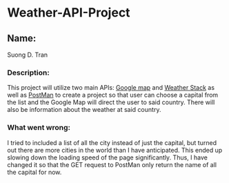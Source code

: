 # Weather-API-Project

## Name: 
Suong D. Tran

### Description:

This project will utilize two main APIs: [Google map](https://console.cloud.google.com/home/dashboard) and [Weather Stack](https://weatherstack.com/dashboard) as well as [PostMan](https://documenter.getpostman.com/view/1134062/T1LJjU52) to create a project so that user can choose a capital from the list and the Google Map will direct the user to said country. There will also be information about the weather at said country.

### What went wrong:
I tried to included a list of all the city instead of just the capital, but turned out there are more cities in the world than I have anticipated. This ended up slowing down the loading speed of the page significantly. Thus, I have changed it so that the GET request to PostMan only return the name of all the capital for now.
